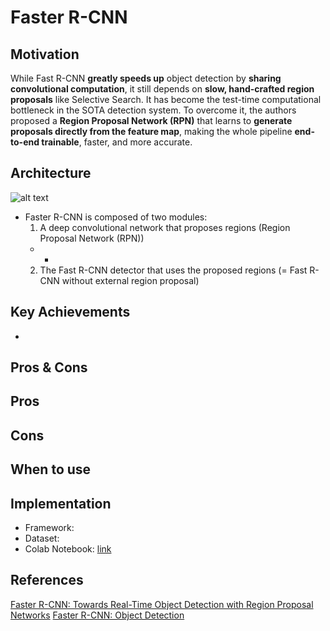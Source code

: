 
# Faster R-CNN

## Motivation

While Fast R-CNN **greatly speeds up** object detection by **sharing convolutional computation**, it still depends on **slow, hand-crafted region proposals** like Selective Search. It has become the test-time computational bottleneck in the SOTA detection system. 
To overcome it, the authors proposed a **Region Proposal Network (RPN)** that learns to **generate proposals directly from the feature map**, making the whole pipeline **end-to-end trainable**, faster, and more accurate.

## Architecture
![alt text](https://github.com/khchu93/NoteImage/blob/main/fasterRCNN.jpg?raw=true) <br>
- Faster R-CNN is composed of two modules:
  1. A deep convolutional network that proposes regions (Region Proposal Network (RPN))
  - -
  2. The Fast R-CNN detector that uses the proposed regions (= Fast R-CNN without external region proposal)

## Key Achievements
- 

## Pros & Cons

Pros
- 

Cons
- 

## When to use

## Implementation
- Framework: 
- Dataset: 
- Colab Notebook: [link]()

<!--
## Results
Training

Validation

Examples:
-->

## References
[Faster R-CNN: Towards Real-Time Object Detection with Region Proposal Networks](https://arxiv.org/pdf/1506.01497)
[Faster R-CNN: Object Detection](https://medium.com/thedeephub/faster-r-cnn-object-detection-5dfe77104e31)
